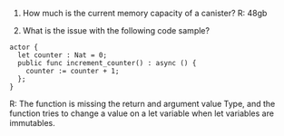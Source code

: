 1. How much is the current memory capacity of a canister?
R: 48gb

2. What is the issue with the following code sample?
```
actor {
  let counter : Nat = 0;
  public func increment_counter() : async () {
    counter := counter + 1;
  };
}
```
R: The function is missing the return and argument value Type, and the function tries to change a value on a let variable when let variables are immutables.
